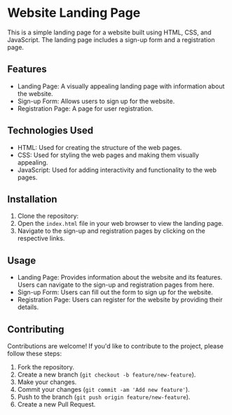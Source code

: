 # Website Landing Page

This is a simple landing page for a website built using HTML, CSS, and JavaScript. The landing page includes a sign-up form and a registration page.

## Features

- Landing Page: A visually appealing landing page with information about the website.
- Sign-up Form: Allows users to sign up for the website.
- Registration Page: A page for user registration.

## Technologies Used

- HTML: Used for creating the structure of the web pages.
- CSS: Used for styling the web pages and making them visually appealing.
- JavaScript: Used for adding interactivity and functionality to the web pages.

## Installation

1. Clone the repository:
2. Open the `index.html` file in your web browser to view the landing page.
3. Navigate to the sign-up and registration pages by clicking on the respective links.

## Usage

- Landing Page: Provides information about the website and its features. Users can navigate to the sign-up and registration pages from here.
- Sign-up Form: Users can fill out the form to sign up for the website.
- Registration Page: Users can register for the website by providing their details.

## Contributing

Contributions are welcome! If you'd like to contribute to the project, please follow these steps:

1. Fork the repository.
2. Create a new branch (`git checkout -b feature/new-feature`).
3. Make your changes.
4. Commit your changes (`git commit -am 'Add new feature'`).
5. Push to the branch (`git push origin feature/new-feature`).
6. Create a new Pull Request.
